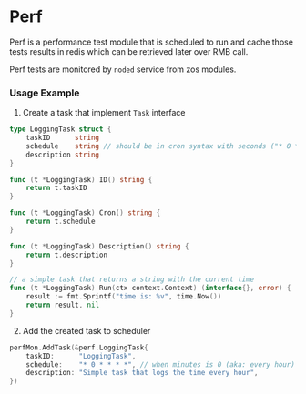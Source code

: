 # Perf

Perf is a performance test module that is scheduled to run and cache those tests results in redis which can be retrieved later over RMB call.

Perf tests are monitored by `noded` service from zos modules.

### Usage Example

1. Create a task that implement `Task` interface

```go
type LoggingTask struct {
	taskID      string
	schedule    string // should be in cron syntax with seconds ("* 0 * * * *")
	description string
}

func (t *LoggingTask) ID() string {
	return t.taskID
}

func (t *LoggingTask) Cron() string {
	return t.schedule
}

func (t *LoggingTask) Description() string {
	return t.description
}

// a simple task that returns a string with the current time
func (t *LoggingTask) Run(ctx context.Context) (interface{}, error) {
	result := fmt.Sprintf("time is: %v", time.Now())
	return result, nil
}
```

2. Add the created task to scheduler

```go
perfMon.AddTask(&perf.LoggingTask{
	taskID:      "LoggingTask",
	schedule:    "* 0 * * * *", // when minutes is 0 (aka: every hour)
	description: "Simple task that logs the time every hour",
})
```
